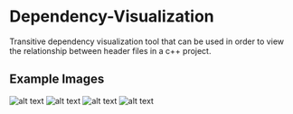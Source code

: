 Dependency-Visualization
========================

Transitive dependency visualization tool that can be used in order to view the relationship between header files in a c++ project.


Example Images
--------------

![alt text](http://i.imgur.com/CMDHPEf.png "Transitive Dependency Visualization Example Image") ![alt text](http://i.imgur.com/DCDF6uD.png "Transitive Dependency Visualization Example Image")
![alt text](http://i.imgur.com/3KkypYH.png "Transitive Dependency Visualization Example Image") ![alt text](http://i.imgur.com/nmIwa13.png "Transitive Dependency Visualization Example Image")